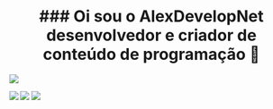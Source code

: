 <h1 align="center"> ### Oi sou o <strong> AlexDevelopNet<strong/> desenvolvedor e criador de conteúdo de programação 👋</h1>


 
 <img src="[https://github.com/pr2tik1/pr2tik1/blob/master/IMAGE-NAME](https://www.google.com/url?sa=i&url=https%3A%2F%2Fwww.michaelpage.co.id%2Fadvice%2Fjob-description%2Ftechnology%2Fsoftware-developer&psig=AOvVaw2kN0Hbw3wVlHGgate_7z3P&ust=1679570446603000&source=images&cd=vfe&ved=0CBAQjRxqFwoTCJCQoM-17_0CFQAAAAAdAAAAABAE)">


 [<img src="https://img.shields.io/badge/linkedin-%230077B5.svg?&style=for-the-badge&logo=linkedin&logoColor=white" />](https://www.linkedin.com/in/alex-feitoza-6056a5237/)
 [<img src = "https://img.shields.io/badge/instagram-%23E4405F.svg?&style=for-the-badge&logo=instagram&logoColor=white">](https://www.instagram.com/USERNAME/) 
 [<img src = "https://img.shields.io/badge/facebook-%231877F2.svg?&style=for-the-badge&logo=facebook&logoColor=white">](https://www.facebook.com/USERNAME)
